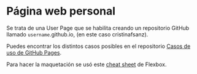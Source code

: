 # Página web personal

Se trata de una User Page que se habilita creando un repositorio GitHub llamado `username`.github.io, (en este caso cristinafsanz).

Puedes encontrar los distintos casos posibles en el repositorio <a href="https://github.com/cristinafsanz/github-pages">Casos de uso de GitHub Pages</a>.

Para hacer la maquetación se usó este <a href="http://www.sketchingwithcss.com/samplechapter/cheatsheet.html">cheat sheet</a> de Flexbox.